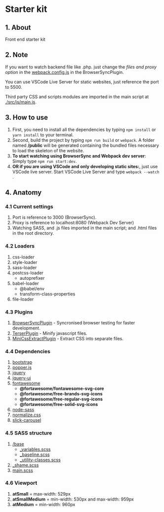# Starter kit

## 1. About

Front end starter kit

## 2. Note

If you want to watch backend file like .php. just change the *files and proxy option* in the [webpack.config.js](https://github.com/mikebernal/starterkit/blob/master/webpack.config.js) in the BrowserSyncPlugin.

You can use VSCode Live Server for static websites, just reference the port to 5500.

Third party CSS and scripts modules are imported in the main script at [./src/js/main.js](https://github.com/mikebernal/starterkit/blob/master/src/js/main.js).

## 3. How to use

1. First, you need to install all the dependencies by typing ```npm install``` or ```yarn install``` to your terminal.
2. Second, build the project by typing ```npm run build``` or ```webpack```. A folder named **/public** will be generated containing the bundled files necessary to load the skeleton of the website.
3. **To start watching using BrowserSync and Webpack dev server**: Simply type ```npm run start:dev```.
4. **OR if you are using VSCode and only developing static sites:**, just use VSCode live server. Start VSCode Live Server and type ```webpack --watch``` .


## 4. Anatomy

### 4.1 Current settings

1. Port is reference to 3000 (BrowserSync).
2. Proxy is reference to localhost:8080 (Webpack Dev Server)
3. Watching SASS, and .js files imported in the main script; and .html files in the root directory.
### 4.2 Loaders

1. css-loader
2. style-loader
3. sass-loader
4. postcss-loader
   - autoprefixer
5. babel-loader
   - @babel/env
   - transform-class-properties
6. file-loader

### 4.3 Plugins

1. [BrowserSyncPlugin](https://www.npmjs.com/package/browser-sync-webpack-plugin) - Syncronised browser testing for faster development.
2. [TerserPlugin](https://webpack.js.org/plugins/terser-webpack-plugin/) - Minify javascript files.
3. [MiniCssExtractPlugin](https://webpack.js.org/plugins/mini-css-extract-plugin/) - Extract CSS into separate files.

### 4.4 Dependencies

1. [bootstrap](https://github.com/twbs/bootstrap)
2. [popper.js](https://popper.js.org/)
3. [jquery](https://jquery.com/)
4. [jquery-ui](https://jqueryui.com/)
5. [fontawesome](https://github.com/gowravshekar/font-awesome-webpack)
   - **@fortawesome/fontawesome-svg-core**
   - **@fortawesome/free-brands-svg-icons**
   - **@fortawesome/free-regular-svg-icons**
   - **@fortawesome/free-solid-svg-icons**
6. [node-sass](https://github.com/sass/node-sass)
7. [normalize.css](https://github.com/necolas/normalize.css/)
8. [slick-carousel](https://github.com/kenwheeler/slick)

### 4.5 SASS structure

1. [/base](https://github.com/mikebernal/starterkit/tree/master/src/scss/base)
   - [_variables.scss](https://github.com/mikebernal/starterkit/blob/master/src/scss/base/_variables.scss)
   - [_baseline.scss](https://github.com/mikebernal/starterkit/blob/master/src/scss/base/_baseline.scss)
   - [_utility-classes.scss](https://github.com/mikebernal/starterkit/blob/master/src/scss/base/_utility-classes.scss)
2. [_shame.scss](https://github.com/mikebernal/starterkit/blob/master/src/scss/_shame.scss)
3. [main.scss](https://github.com/mikebernal/starterkit/blob/master/src/scss/main.scss)

### 4.6 Viewport

1. **atSmall** = max-width: 529px
2. **atSmallMedium** = min-width: 530px and max-width: 959px
3. **atMedium** = min-width: 960px